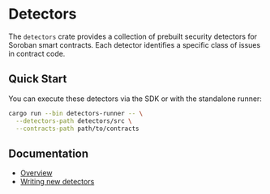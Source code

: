 # Detectors

The `detectors` crate provides a collection of prebuilt security detectors for Soroban
smart contracts. Each detector identifies a specific class of issues in contract code.

## Quick Start

You can execute these detectors via the SDK or with the standalone runner:

```bash
cargo run --bin detectors-runner -- \
  --detectors-path detectors/src \
  --contracts-path path/to/contracts
```

## Documentation

- [Overview](docs/overview.md)
- [Writing new detectors](docs/writing_detectors.md)